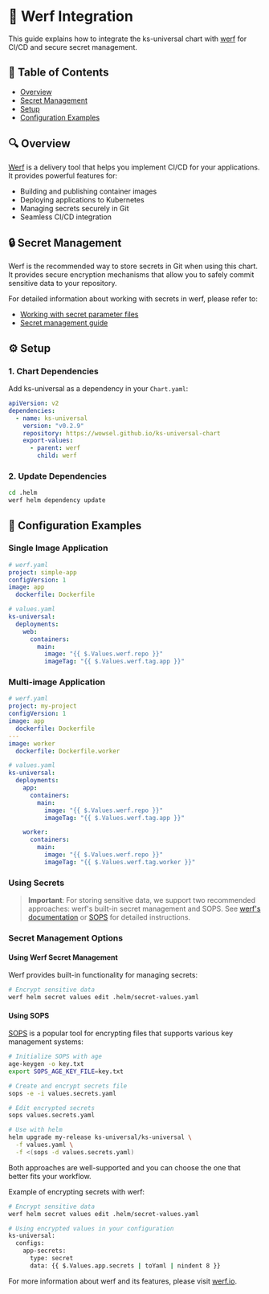 # 🔄 Werf Integration

This guide explains how to integrate the ks-universal chart with [werf](https://werf.io) for CI/CD and secure secret management.

## 📑 Table of Contents
- [Overview](#overview)
- [Secret Management](#secret-management)
- [Setup](#setup)
- [Configuration Examples](#configuration-examples)

## 🔍 Overview

[Werf](https://werf.io) is a delivery tool that helps you implement CI/CD for your applications. It provides powerful features for:
- Building and publishing container images
- Deploying applications to Kubernetes
- Managing secrets securely in Git
- Seamless CI/CD integration

## 🔒 Secret Management

Werf is the recommended way to store secrets in Git when using this chart. It provides secure encryption mechanisms that allow you to safely commit sensitive data to your repository.

For detailed information about working with secrets in werf, please refer to:
- [Working with secret parameter files](https://werf.io/docs/latest/usage/deploy/values.html#working-with-secret-parameter-files)
- [Secret management guide](https://werf.io/documentation/v1.2/advanced/secret.html)

## ⚙️ Setup

### 1. Chart Dependencies

Add ks-universal as a dependency in your `Chart.yaml`:

```yaml
apiVersion: v2
dependencies:
  - name: ks-universal
    version: "v0.2.9"
    repository: https://wowsel.github.io/ks-universal-chart
    export-values:
      - parent: werf
        child: werf
```

### 2. Update Dependencies
```bash
cd .helm
werf helm dependency update
```

## 📝 Configuration Examples

### Single Image Application

```yaml
# werf.yaml
project: simple-app
configVersion: 1
image: app
  dockerfile: Dockerfile

# values.yaml
ks-universal:
  deployments:
    web:
      containers:
        main:
          image: "{{ $.Values.werf.repo }}"
          imageTag: "{{ $.Values.werf.tag.app }}"
```

### Multi-image Application

```yaml
# werf.yaml
project: my-project
configVersion: 1
image: app
  dockerfile: Dockerfile
---
image: worker
  dockerfile: Dockerfile.worker

# values.yaml
ks-universal:
  deployments:
    app:
      containers:
        main:
          image: "{{ $.Values.werf.repo }}"
          imageTag: "{{ $.Values.werf.tag.app }}"

    worker:
      containers:
        main:
          image: "{{ $.Values.werf.repo }}"
          imageTag: "{{ $.Values.werf.tag.worker }}"
```

### Using Secrets

> **Important**: For storing sensitive data, we support two recommended approaches: werf's built-in secret management and SOPS. See [werf's documentation](https://werf.io/docs/latest/usage/deploy/values.html#working-with-secret-parameter-files) or [SOPS](https://github.com/getsops/sops) for detailed instructions.

### Secret Management Options

#### Using Werf Secret Management
Werf provides built-in functionality for managing secrets:
```bash
# Encrypt sensitive data
werf helm secret values edit .helm/secret-values.yaml
```

#### Using SOPS
[SOPS](https://github.com/getsops/sops) is a popular tool for encrypting files that supports various key management systems:

```bash
# Initialize SOPS with age
age-keygen -o key.txt
export SOPS_AGE_KEY_FILE=key.txt

# Create and encrypt secrets file
sops -e -i values.secrets.yaml

# Edit encrypted secrets
sops values.secrets.yaml

# Use with helm
helm upgrade my-release ks-universal/ks-universal \
  -f values.yaml \
  -f <(sops -d values.secrets.yaml)
```

Both approaches are well-supported and you can choose the one that better fits your workflow.

Example of encrypting secrets with werf:

```bash
# Encrypt sensitive data
werf helm secret values edit .helm/secret-values.yaml

# Using encrypted values in your configuration
ks-universal:
  configs:
    app-secrets:
      type: secret
      data: {{ $.Values.app.secrets | toYaml | nindent 8 }}
```

For more information about werf and its features, please visit [werf.io](https://werf.io).